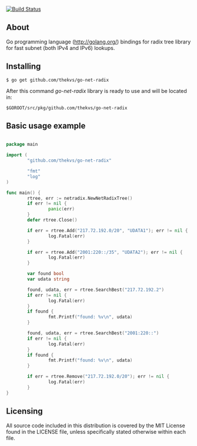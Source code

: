 [![Build Status](https://travis-ci.org/thekvs/go-net-radix.svg?branch=master)](https://travis-ci.org/thekvs/go-net-radix)
## About

Go programming language (http://golang.org/) bindings for radix tree library for fast subnet (both IPv4 and IPv6) lookups.

## Installing
```
$ go get github.com/thekvs/go-net-radix
```

After this command *go-net-radix* library is ready to use and will be located in:
```
$GOROOT/src/pkg/github.com/thekvs/go-net-radix
```

## Basic usage example
```go

package main

import (
        "github.com/thekvs/go-net-radix"

        "fmt"
        "log"
)

func main() {
        rtree, err := netradix.NewNetRadixTree()
        if err != nil {
                panic(err)
        }
        defer rtree.Close()

        if err = rtree.Add("217.72.192.0/20", "UDATA1"); err != nil {
                log.Fatal(err)
        }

        if err = rtree.Add("2001:220::/35", "UDATA2"); err != nil {
                log.Fatal(err)
        }

        var found bool
        var udata string

        found, udata, err = rtree.SearchBest("217.72.192.2")
        if err != nil {
                log.Fatal(err)
        }
        if found {
                fmt.Printf("found: %v\n", udata)
        }

        found, udata, err = rtree.SearchBest("2001:220::")
        if err != nil {
                log.Fatal(err)
        }
        if found {
                fmt.Printf("found: %v\n", udata)
        }

        if err = rtree.Remove("217.72.192.0/20"); err != nil {
                log.Fatal(err)
        }
}

```

## Licensing

All source code included in this distribution is covered by the MIT License found in the LICENSE file,
unless specifically stated otherwise within each file.
